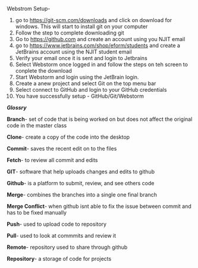 Webstrom Setup-

1. go to https://git-scm.com/downloads and click on download for windows. This will start to install git on your computer
2. Follow the step to complete downloading git
3. Go to https://github.com and create an account using you NJIT email
4. go to https://www.jetbrains.com/shop/eform/students and create a JetBrains account using the NJIT student email
5. Verify your email once it is sent and login to Jetbrains
6. Select Webstorm once logged in and follow the steps on teh screen to conplete the download
7. Start Webstorm and login using the JetBrain login.
8. Create a anew project and select Git on the top menu bar
9. Select connect to GitHub and login to your GitHub credentials
10. You have successfully setup - GitHub/Git/Webstorm

**_Glossry_**

**Branch**- set of code that is being worked on but does not affect the original code in the master class

**Clone**- create a copy of the code into the desktop

**Commit**- saves the recent edit on to the files

**Fetch**- to review all commit and edits

**GIT**- software that help uploads changes and edits to github

**Github**- is a platform to submit, review, and see others code

**Merge**- combines the branches into a single one final branch

**Merge Conflict**- when github isnt able to fix the issue between commit and has to be fixed manually

**Push**- used to upload code to repository

**Pull**- used to look at commmits and review it

**Remote**- repository used to share through github

**Repository**- a storage of code for projects


